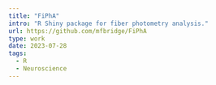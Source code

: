 ```yaml
---
title: "FiPhA"
intro: "R Shiny package for fiber photometry analysis."
url: https://github.com/mfbridge/FiPhA
type: work
date: 2023-07-28
tags:
  - R
  - Neuroscience
---
```

